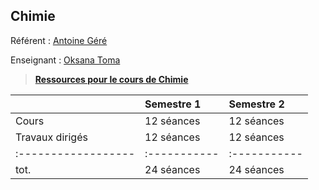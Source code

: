 ## Chimie

Référent : [Antoine Géré](mailto:a.gere@istom.fr)

Enseignant : [Oksana Toma](mailto:o.toma-ext@istom.fr)

> [**Ressources pour le cours de Chimie**](https://istom-my.sharepoint.com/:f:/g/personal/a_gere_istom_fr/Ev-CFz0MwyFEu7_siUrL9-cB9h53aKkiT-g3GtduxWtaVw?e=ebGbf9)

|                   | Semestre 1 | Semestre 2 |
|:------------------|:-----------|:-----------|
| Cours             | 12 séances | 12 séances |
| Travaux dirigés   | 12 séances | 12 séances |
|:------------------|:-----------|:-----------|
| tot.              | 24 séances | 24 séances |